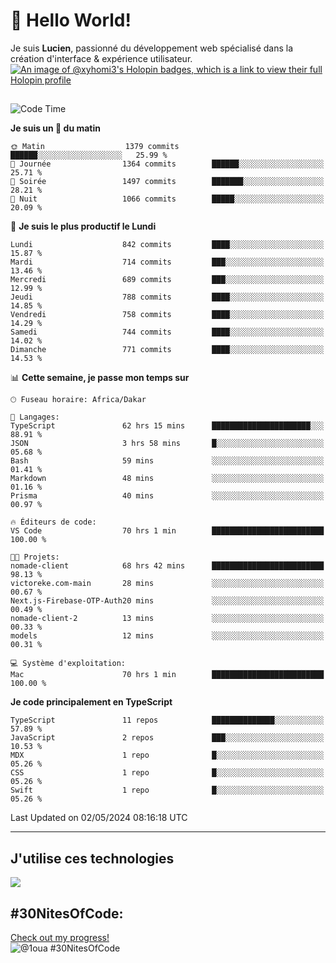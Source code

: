 # 👋 Hello World!

Je suis **Lucien**, passionné du développement web spécialisé dans la création d'interface & expérience utilisateur.
[![An image of @xyhomi3's Holopin badges, which is a link to view their full Holopin profile](https://holopin.me/xyhomi3)](https://holopin.io/@xyhomi3)

##

<!--START_SECTION:waka-->
![Code Time](http://img.shields.io/badge/Code%20Time-1%2C113%20hrs%2010%20mins-blue)

**Je suis un 🐤 du matin** 

```text
🌞 Matin                  1379 commits        ██████░░░░░░░░░░░░░░░░░░░   25.99 % 
🌆 Journée                1364 commits        ██████░░░░░░░░░░░░░░░░░░░   25.71 % 
🌃 Soirée                 1497 commits        ███████░░░░░░░░░░░░░░░░░░   28.21 % 
🌙 Nuit                   1066 commits        █████░░░░░░░░░░░░░░░░░░░░   20.09 % 
```
📅 **Je suis le plus productif le Lundi** 

```text
Lundi                    842 commits         ████░░░░░░░░░░░░░░░░░░░░░   15.87 % 
Mardi                    714 commits         ███░░░░░░░░░░░░░░░░░░░░░░   13.46 % 
Mercredi                 689 commits         ███░░░░░░░░░░░░░░░░░░░░░░   12.99 % 
Jeudi                    788 commits         ████░░░░░░░░░░░░░░░░░░░░░   14.85 % 
Vendredi                 758 commits         ████░░░░░░░░░░░░░░░░░░░░░   14.29 % 
Samedi                   744 commits         ████░░░░░░░░░░░░░░░░░░░░░   14.02 % 
Dimanche                 771 commits         ████░░░░░░░░░░░░░░░░░░░░░   14.53 % 
```


📊 **Cette semaine, je passe mon temps sur** 

```text
🕑︎ Fuseau horaire: Africa/Dakar

💬 Langages: 
TypeScript               62 hrs 15 mins      ██████████████████████░░░   88.91 % 
JSON                     3 hrs 58 mins       █░░░░░░░░░░░░░░░░░░░░░░░░   05.68 % 
Bash                     59 mins             ░░░░░░░░░░░░░░░░░░░░░░░░░   01.41 % 
Markdown                 48 mins             ░░░░░░░░░░░░░░░░░░░░░░░░░   01.16 % 
Prisma                   40 mins             ░░░░░░░░░░░░░░░░░░░░░░░░░   00.97 % 

🔥 Éditeurs de code: 
VS Code                  70 hrs 1 min        █████████████████████████   100.00 % 

🐱‍💻 Projets: 
nomade-client            68 hrs 42 mins      █████████████████████████   98.13 % 
victoreke.com-main       28 mins             ░░░░░░░░░░░░░░░░░░░░░░░░░   00.67 % 
Next.js-Firebase-OTP-Auth20 mins             ░░░░░░░░░░░░░░░░░░░░░░░░░   00.49 % 
nomade-client-2          13 mins             ░░░░░░░░░░░░░░░░░░░░░░░░░   00.33 % 
models                   12 mins             ░░░░░░░░░░░░░░░░░░░░░░░░░   00.31 % 

💻 Système d'exploitation: 
Mac                      70 hrs 1 min        █████████████████████████   100.00 % 
```

**Je code principalement en TypeScript** 

```text
TypeScript               11 repos            ██████████████░░░░░░░░░░░   57.89 % 
JavaScript               2 repos             ███░░░░░░░░░░░░░░░░░░░░░░   10.53 % 
MDX                      1 repo              █░░░░░░░░░░░░░░░░░░░░░░░░   05.26 % 
CSS                      1 repo              █░░░░░░░░░░░░░░░░░░░░░░░░   05.26 % 
Swift                    1 repo              █░░░░░░░░░░░░░░░░░░░░░░░░   05.26 % 
```




 Last Updated on 02/05/2024 08:16:18 UTC
<!--END_SECTION:waka-->
---

## J'utilise ces technologies

<p align="left">
  <a href="https://skillicons.dev">
    <img src="https://skillicons.dev/icons?i=ts,js,md,scss,tailwind,react,redux,docker,express,astro,vite,nextjs,vercel,figma,ableton" />
  </a>
</p>

## #30NitesOfCode:
  [Check out my progress!](https://www.codedex.io/@1oua/30-nites-of-code)  
  ![@1oua #30NitesOfCode](https://www.codedex.io/api/petStatus?user=1oua)
